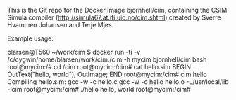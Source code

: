 This is the Git repo for the Docker image bjornhell/cim, containing the CSIM
Simula compiler (http://simula67.at.ifi.uio.no/cim.shtml) created by
Sverre Hvammen Johansen and Terje Mjøs.

Example usage:

blarsen@T560 ~/work/cim $ docker run -ti -v /c/cygwin/home/blarsen/work/cim:/cim -h mycim bjornhell/cim bash
root@mycim:/# cd /cim
root@mycim:/cim# cat hello.sim
BEGIN
  OutText("hello, world");
  OutImage;
END
root@mycim:/cim# cim hello
Compiling hello.sim:
gcc -w -c hello.c
gcc -w -o hello hello.o -L/usr/local/lib -lcim
root@mycim:/cim# ./hello
hello, world
root@mycim:/cim#
